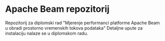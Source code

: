 # Apache Beam repozitorij
Repozitorij za diplomski rad "Mjerenje performanci platforme Apache Beam u obradi prostorno vremenskih tokova podataka"
Detaljne upute za instalaciju nalaze se u diplomskom radu.
